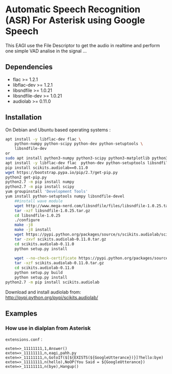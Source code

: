 # Automatic Speech Recognition (ASR) For Asterisk using Google Speech

This EAGI use the File Descriptor to get the audio in realtime and perform one simple VAD analise in the signal ... 

## Dependencies

- flac >= 1.2.1
- libflac-dev >= 1.2.1
- libsndfile >= 1.0.21
- libsndfile-dev >= 1.0.21
- audiolab >= 0.11.0

## Installation

On Debian and Ubuntu based operating systems :

```sh
apt install -y libflac-dev flac \
    python-numpy python-scipy python-dev python-setuptools \
    libsndfile-dev
or 
sudo apt install python3-numpy python3-scipy python3-matplotlib python3-pandas python3-sympy python3-nose
apt install -y libflac-dev flac  python-dev python-setuptools libsndfile-dev
pip install scikits.audiolab==0.11.0
wget https://bootstrap.pypa.io/pip/2.7/get-pip.py
python2 get-pip.py
python2.7 -m pip install numpy
python2.7 -m pip install scipy
yum groupinstall 'Development Tools'
yum install python-setuptools numpy libsndfile-devel
    ##install wave module
    wget http://www.mega-nerd.com/libsndfile/files/libsndfile-1.0.25.tar.gz
    tar -xzf libsndfile-1.0.25.tar.gz
    cd libsndfile-1.0.25
    ./configure
    make -j8
    make -j8 install
    wget https://pypi.python.org/packages/source/s/scikits.audiolab/scikits.audiolab-0.11.0.tar.gz      
    tar -zxvf scikits.audiolab-0.11.0.tar.gz
    cd scikits.audiolab-0.11.0
    python setup.py install
   
    wget --no-check-certificate https://pypi.python.org/packages/source/s/scikits.audiolab/scikits.audiolab-0.11.0.tar.gz#md5=f93f17211c7763d8631e0d10f37471b0
    tar -xzf scikits.audiolab-0.11.0.tar.gz
    cd scikits.audiolab-0.11.0
    python setup.py build
    python setup.py install
python2.7 -m pip install scikits.audiolab
```


Download and install audiolab from: http://pypi.python.org/pypi/scikits.audiolab/

## Examples

### How use in dialplan from Asterisk

`extensions.conf` :

```asterisk
exten=>_11111111,1,Answer()
exten=>_11111111,n,eagi,pahh.py
exten=>_11111111,n,GotoIf($[${EXISTS(${GoogleUtterance})}]?hello:bye)
exten=>_11111111,n(hello),NoOP(You Said = ${GoogleUtterance})
exten=>_11111111,n(bye),Hangup()
```
